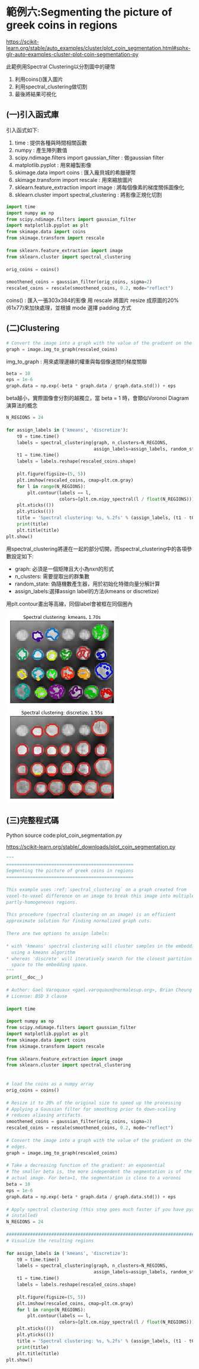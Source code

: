 # **範例六:Segmenting the picture of greek coins in regions**

https://scikit-learn.org/stable/auto_examples/cluster/plot_coin_segmentation.html#sphx-glr-auto-examples-cluster-plot-coin-segmentation-py

此範例用Spectral Clustering以分割圖中的硬幣

1. 利用coins()匯入圖片
2. 利用spectral_clustering做切割
3. 最後將結果可視化

## (一)引入函式庫

引入函式如下:

1. time : 提供各種與時間相關函數
2. numpy : 產生陣列數值
3. scipy.ndimage.filters import gaussian_filter : 做gaussian filter
4. matplotlib.pyplot : 用來繪製影像
5. skimage.data import coins : 匯入龐貝城的希臘硬幣
6. skimage.transform import rescale : 用來縮放圖片
7. sklearn.feature_extraction import image : 將每個像素的梯度關係圖像化
8. sklearn.cluster import spectral_clustering : 將影像正規化切割

```python
import time
import numpy as np
from scipy.ndimage.filters import gaussian_filter
import matplotlib.pyplot as plt
from skimage.data import coins
from skimage.transform import rescale

from sklearn.feature_extraction import image
from sklearn.cluster import spectral_clustering

orig_coins = coins()

smoothened_coins = gaussian_filter(orig_coins, sigma=2)
rescaled_coins = rescale(smoothened_coins, 0.2, mode="reflect")
```
coins() : 匯入一張303x384的影像
用 rescale 將圖片 resize 成原圖的20%(61x77)來加快處理，並根據 mode 選擇 padding 方式


## (二)Clustering
```python
# Convert the image into a graph with the value of the gradient on the edges.
graph = image.img_to_graph(rescaled_coins)
```
img_to_graph : 用來處理邊緣的權重與每個像速間的梯度關聯

```python
beta = 10
eps = 1e-6
graph.data = np.exp(-beta * graph.data / graph.data.std()) + eps
```
beta越小，實際圖像會分割的越獨立，當 beta = 1 時，會類似Voronoi Diagram演算法的概念

```python
N_REGIONS = 24

for assign_labels in ('kmeans', 'discretize'):
    t0 = time.time()
    labels = spectral_clustering(graph, n_clusters=N_REGIONS,
                                 assign_labels=assign_labels, random_state=42)
    t1 = time.time()
    labels = labels.reshape(rescaled_coins.shape)

    plt.figure(figsize=(5, 5))
    plt.imshow(rescaled_coins, cmap=plt.cm.gray)
    for l in range(N_REGIONS):
        plt.contour(labels == l,
                    colors=[plt.cm.nipy_spectral(l / float(N_REGIONS))])
    plt.xticks(())
    plt.yticks(())
    title = 'Spectral clustering: %s, %.2fs' % (assign_labels, (t1 - t0))
    print(title)
    plt.title(title)
plt.show()
```
用spectral_clustering將連在一起的部分切開，而spectral_clustering中的各項參數設定如下:
* graph: 必須是一個矩陣且大小為nxn的形式
* n_clusters: 需要提取出的群集數
* random_state: 偽隨機數產生器，用於初始化特徵向量分解計算
* assign_labels:選擇assign label的方法(kmeans or discretize)

用plt.contour畫出等高線，同個label會被框在同個圈內


![](https://github.com/kenny024241/machine-learning-python/blob/master/Clustering/ex6-1.png)  ![](https://github.com/kenny024241/machine-learning-python/blob/master/Clustering/ex6-2.png)


## (三)完整程式碼
Python source code:plot_coin_segmentation.py

https://scikit-learn.org/stable/_downloads/plot_coin_segmentation.py
```python
"""
================================================
Segmenting the picture of greek coins in regions
================================================

This example uses :ref:`spectral_clustering` on a graph created from
voxel-to-voxel difference on an image to break this image into multiple
partly-homogeneous regions.

This procedure (spectral clustering on an image) is an efficient
approximate solution for finding normalized graph cuts.

There are two options to assign labels:

* with 'kmeans' spectral clustering will cluster samples in the embedding space
  using a kmeans algorithm
* whereas 'discrete' will iteratively search for the closest partition
  space to the embedding space.
"""
print(__doc__)

# Author: Gael Varoquaux <gael.varoquaux@normalesup.org>, Brian Cheung
# License: BSD 3 clause

import time

import numpy as np
from scipy.ndimage.filters import gaussian_filter
import matplotlib.pyplot as plt
from skimage.data import coins
from skimage.transform import rescale

from sklearn.feature_extraction import image
from sklearn.cluster import spectral_clustering


# load the coins as a numpy array
orig_coins = coins()

# Resize it to 20% of the original size to speed up the processing
# Applying a Gaussian filter for smoothing prior to down-scaling
# reduces aliasing artifacts.
smoothened_coins = gaussian_filter(orig_coins, sigma=2)
rescaled_coins = rescale(smoothened_coins, 0.2, mode="reflect")

# Convert the image into a graph with the value of the gradient on the
# edges.
graph = image.img_to_graph(rescaled_coins)

# Take a decreasing function of the gradient: an exponential
# The smaller beta is, the more independent the segmentation is of the
# actual image. For beta=1, the segmentation is close to a voronoi
beta = 10
eps = 1e-6
graph.data = np.exp(-beta * graph.data / graph.data.std()) + eps

# Apply spectral clustering (this step goes much faster if you have pyamg
# installed)
N_REGIONS = 24

#############################################################################
# Visualize the resulting regions

for assign_labels in ('kmeans', 'discretize'):
    t0 = time.time()
    labels = spectral_clustering(graph, n_clusters=N_REGIONS,
                                 assign_labels=assign_labels, random_state=42)
    t1 = time.time()
    labels = labels.reshape(rescaled_coins.shape)

    plt.figure(figsize=(5, 5))
    plt.imshow(rescaled_coins, cmap=plt.cm.gray)
    for l in range(N_REGIONS):
        plt.contour(labels == l,
                    colors=[plt.cm.nipy_spectral(l / float(N_REGIONS))])
    plt.xticks(())
    plt.yticks(())
    title = 'Spectral clustering: %s, %.2fs' % (assign_labels, (t1 - t0))
    print(title)
    plt.title(title)
plt.show()
```

